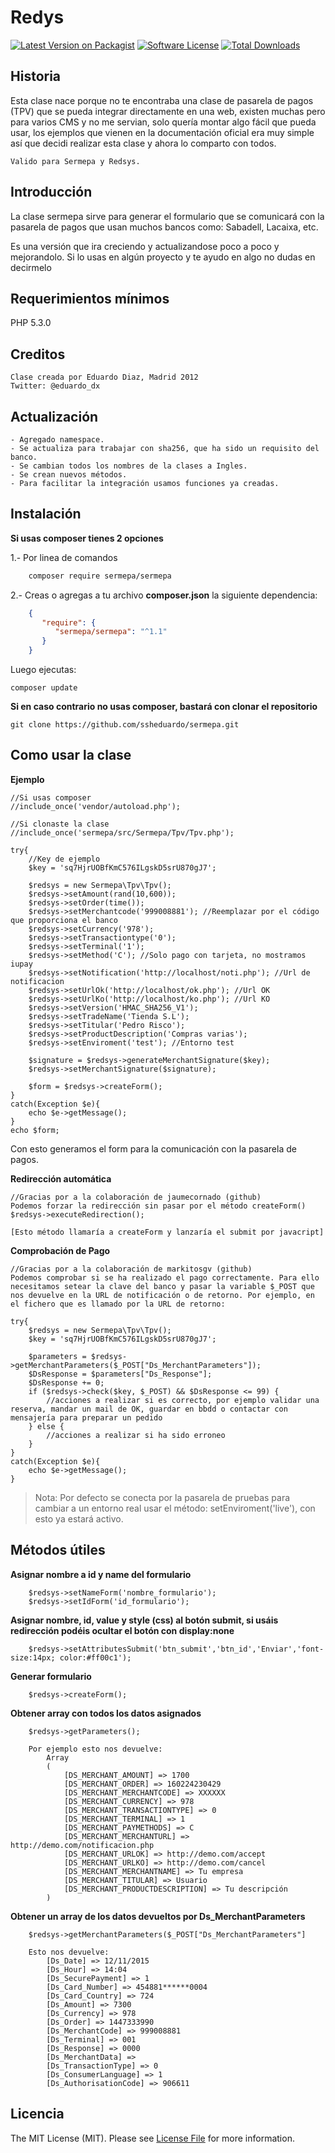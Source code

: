 # Redys

[![Latest Version on Packagist][ico-version]][link-packagist]
[![Software License][ico-license]](LICENSE.md)
[![Total Downloads][ico-downloads]][link-downloads]

Historia
--------
Esta clase nace porque no te encontraba una clase de pasarela de pagos (TPV) que se pueda integrar directamente en una web, existen
muchas pero para varios CMS y no me servian, solo quería montar algo fácil que pueda usar, los ejemplos que vienen en la documentación oficial era muy simple así que decidi realizar esta clase y ahora lo comparto con todos.

    Valido para Sermepa y Redsys.

Introducción
------------
La clase sermepa sirve para generar el formulario que se comunicará con la pasarela de pagos que usan muchos bancos como: Sabadell, Lacaixa, etc.

Es una versión que ira creciendo y actualizandose poco a poco y mejorandolo.
Si lo usas en algún proyecto y te ayudo en algo no dudas en decirmelo

Requerimientos mínimos
----------------------
PHP 5.3.0

Creditos
--------
    Clase creada por Eduardo Diaz, Madrid 2012
    Twitter: @eduardo_dx


Actualización
-------------
    - Agregado namespace.
    - Se actualiza para trabajar con sha256, que ha sido un requisito del banco.
    - Se cambian todos los nombres de la clases a Ingles.
    - Se crean nuevos métodos.
    - Para facilitar la integración usamos funciones ya creadas.

Instalación
-----------
**Si usas composer tienes 2 opciones**

1.- Por linea de comandos
```bash
    composer require sermepa/sermepa
```
2.- Creas o agregas a tu archivo **composer.json** la siguiente dependencia:

```json
    {
       "require": {
          "sermepa/sermepa": "^1.1"
       }
    }
```

Luego ejecutas:

    composer update


**Si en caso contrario no usas composer, bastará con clonar el repositorio**
```
git clone https://github.com/ssheduardo/sermepa.git
```


Como usar la clase
------------------
**Ejemplo**

    //Si usas composer
    //include_once('vendor/autoload.php');

    //Si clonaste la clase
    //include_once('sermepa/src/Sermepa/Tpv/Tpv.php');

    try{
        //Key de ejemplo
        $key = 'sq7HjrUOBfKmC576ILgskD5srU870gJ7';

        $redsys = new Sermepa\Tpv\Tpv();
        $redsys->setAmount(rand(10,600));
        $redsys->setOrder(time());
        $redsys->setMerchantcode('999008881'); //Reemplazar por el código que proporciona el banco
        $redsys->setCurrency('978');
        $redsys->setTransactiontype('0');
        $redsys->setTerminal('1');
        $redsys->setMethod('C'); //Solo pago con tarjeta, no mostramos iupay
        $redsys->setNotification('http://localhost/noti.php'); //Url de notificacion
        $redsys->setUrlOk('http://localhost/ok.php'); //Url OK
        $redsys->setUrlKo('http://localhost/ko.php'); //Url KO
        $redsys->setVersion('HMAC_SHA256_V1');
        $redsys->setTradeName('Tienda S.L');
        $redsys->setTitular('Pedro Risco');
        $redsys->setProductDescription('Compras varias');
        $redsys->setEnviroment('test'); //Entorno test

        $signature = $redsys->generateMerchantSignature($key);
        $redsys->setMerchantSignature($signature);

        $form = $redsys->createForm();
    }
    catch(Exception $e){
        echo $e->getMessage();
    }
    echo $form;

Con esto generamos el form para la comunicación con la pasarela de pagos.


**Redirección automática**

    //Gracias por a la colaboración de jaumecornado (github)
    Podemos forzar la redirección sin pasar por el método createForm()
    $redsys->executeRedirection();

    [Esto método llamaría a createForm y lanzaría el submit por javacript]

**Comprobación de Pago**

    //Gracias por a la colaboración de markitosgv (github)
    Podemos comprobar si se ha realizado el pago correctamente. Para ello necesitamos setear la clave del banco y pasar la variable $_POST que nos devuelve en la URL de notificación o de retorno. Por ejemplo, en el fichero que es llamado por la URL de retorno:

    try{
        $redsys = new Sermepa\Tpv\Tpv();
        $key = 'sq7HjrUOBfKmC576ILgskD5srU870gJ7';

        $parameters = $redsys->getMerchantParameters($_POST["Ds_MerchantParameters"]);
        $DsResponse = $parameters["Ds_Response"];
        $DsResponse += 0;
        if ($redsys->check($key, $_POST) && $DsResponse <= 99) {
            //acciones a realizar si es correcto, por ejemplo validar una reserva, mandar un mail de OK, guardar en bbdd o contactar con mensajería para preparar un pedido
        } else {
            //acciones a realizar si ha sido erroneo
        }
    }
    catch(Exception $e){
        echo $e->getMessage();
    }

>Nota:
    Por defecto se conecta por la pasarela de pruebas para cambiar a un entorno real usar el método: setEnviroment('live'), con esto ya estará activo.

Métodos útiles
-----------

**Asignar nombre a id y name del formulario**

        $redsys->setNameForm('nombre_formulario');
        $redsys->setIdForm('id_formulario');

**Asignar nombre, id, value y style (css) al botón submit, si usáis redirección podéis ocultar el botón con display:none**

        $redsys->setAttributesSubmit('btn_submit','btn_id','Enviar','font-size:14px; color:#ff00c1');

**Generar formulario**

        $redsys->createForm();
**Obtener array con todos los datos asignados**

        $redsys->getParameters();
        
        Por ejemplo esto nos devuelve:
            Array
            (
                [DS_MERCHANT_AMOUNT] => 1700
                [DS_MERCHANT_ORDER] => 160224230429
                [DS_MERCHANT_MERCHANTCODE] => XXXXXX
                [DS_MERCHANT_CURRENCY] => 978
                [DS_MERCHANT_TRANSACTIONTYPE] => 0
                [DS_MERCHANT_TERMINAL] => 1
                [DS_MERCHANT_PAYMETHODS] => C
                [DS_MERCHANT_MERCHANTURL] => http://demo.com/notificacion.php
                [DS_MERCHANT_URLOK] => http://demo.com/accept
                [DS_MERCHANT_URLKO] => http://demo.com/cancel
                [DS_MERCHANT_MERCHANTNAME] => Tu empresa
                [DS_MERCHANT_TITULAR] => Usuario
                [DS_MERCHANT_PRODUCTDESCRIPTION] => Tu descripción
            )

**Obtener un array de los datos devueltos por Ds_MerchantParameters**

        $redsys->getMerchantParameters($_POST["Ds_MerchantParameters"]

        Esto nos devuelve:
            [Ds_Date] => 12/11/2015
            [Ds_Hour] => 14:04
            [Ds_SecurePayment] => 1
            [Ds_Card_Number] => 454881******0004
            [Ds_Card_Country] => 724
            [Ds_Amount] => 7300
            [Ds_Currency] => 978
            [Ds_Order] => 1447333990
            [Ds_MerchantCode] => 999008881
            [Ds_Terminal] => 001
            [Ds_Response] => 0000
            [Ds_MerchantData] =>
            [Ds_TransactionType] => 0
            [Ds_ConsumerLanguage] => 1
            [Ds_AuthorisationCode] => 906611



## Licencia

The MIT License (MIT). Please see [License File](LICENSE.md) for more information.

[ico-version]: https://img.shields.io/packagist/v/sermepa/sermepa.svg?style=flat-square
[ico-license]: https://img.shields.io/badge/license-MIT-brightgreen.svg?style=flat-square
[ico-downloads]: https://img.shields.io/packagist/dt/sermepa/sermepa.svg?style=flat-square

[link-packagist]: https://packagist.org/packages/sermepa/sermepa
[link-downloads]: https://packagist.org/packages/sermepa/sermepa
[link-author]: https://github.com/ssheduardo
